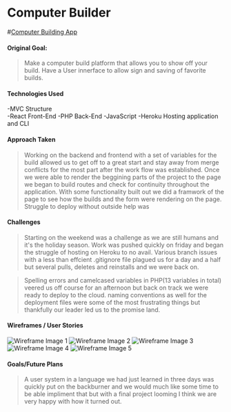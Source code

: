 # Computer Builder

<!-- link to hosted app -->
#[Computer Building App](https://floating-reef-72531.herokuapp.com/build/index.html)

#### Original Goal:
> Make a computer build platform that allows you to show off your build. Have a User innerface to allow sign and saving of favorite builds.
#### Technologies Used
-MVC Structure  
-React Front-End
-PHP Back-End
-JavaScript
-Heroku Hosting application and CLI  

#### Approach Taken
>Working on the backend and frontend with a set of variables for the build allowed us to get off to a great start and stay away from merge conflicts for the most part after the work flow was established. Once we were able to render the beggining parts of the project to the page we began to build routes and check for continuity throughout the application. With some functionality built out we did a framwork of the page to see how the builds and the form were rendering on the page. Struggle to deploy without outside help was 

#### Challenges
>Starting on the weekend was a challenge as we are still humans and it's the holiday season. Work was pushed quickly on friday and began the struggle of hosting on Heroku to no avail. Various branch issues with a less than effcient .gitignore file plagued us for a day and a half but several pulls, deletes and reinstalls and we were back on. 

>Spelling errors and camelcased variables in PHP(13 variables in total) veered us off course for an afternoon but back on track we were ready to deploy to the cloud. naming conventions as well for the deployment files were some of the most frustrating things but thankfully our leader led us to the promise land. 

#### Wireframes /  User Stories
![Wireframe Image 1]( https://res.cloudinary.com/dcgapn1j0/image/upload/v1576557648/first_render_fw8yki.png "First Local Rendering")
![Wireframe Image 2]( https://res.cloudinary.com/dcgapn1j0/image/upload/v1576557657/basic_css_onknhb.png "Basic CSS Styling Applied To age")
![Wireframe Image 3]( https://res.cloudinary.com/dcgapn1j0/image/upload/v1576557640/first_form_render_mcnmez.png  "First Form Render")
![Wireframe Image 4]( https://res.cloudinary.com/dcgapn1j0/image/upload/v1576557630/seeded_data_wvipdk.png "Seeded Data from DB and On Page Submission")
![Wireframe Image 5]( https://res.cloudinary.com/dcgapn1j0/image/upload/v1576622056/final_heroku_deployment_thep4s.png "Final Deployment to Heroku")



#### Goals/Future Plans
> A user system in a language we had just learned in three days was quickly put on the backburner and we would much like some time to be able impliment that but with a final project looming I think we are very happy with how it turned out.

